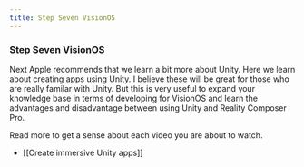 ```yaml
---
title: Step Seven VisionOS
---
```


### Step Seven VisionOS

Next Apple recommends that we learn a bit more about Unity. Here we learn about creating apps using Unity. I believe these will be great for those who are really familar with Unity. But this is very useful to expand your knowledge base in terms of developing for VisionOS and learn the advantages and disadvantage between using Unity and Reality Composer Pro. 

Read more to get a sense about each video you are about to watch. 
- [[Create immersive Unity apps]]
